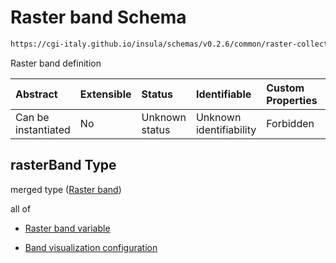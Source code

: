 # Raster band Schema

```txt
https://cgi-italy.github.io/insula/schemas/v0.2.6/common/raster-collection.schema.json#/$defs/rasterBand
```

Raster band definition

| Abstract            | Extensible | Status         | Identifiable            | Custom Properties | Additional Properties | Access Restrictions | Defined In                                                                                             |
| :------------------ | :--------- | :------------- | :---------------------- | :---------------- | :-------------------- | :------------------ | :----------------------------------------------------------------------------------------------------- |
| Can be instantiated | No         | Unknown status | Unknown identifiability | Forbidden         | Allowed               | none                | [raster-collection.schema.json\*](schemas/common/raster-collection.schema.json) |

## rasterBand Type

merged type ([Raster band](raster-collection-defs-raster-band.md))

all of

* [Raster band variable](raster-collection-defs-raster-band-allof-raster-band-variable.md)

* [Band visualization configuration](raster-collection-defs-band-visualization-configuration.md)
